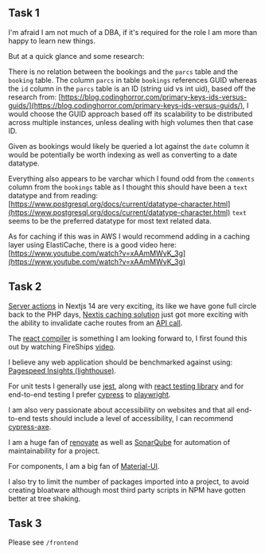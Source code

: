 ## Task 1

I'm afraid I am not much of a DBA, if it's required for the role I am more than happy to learn new things.

But at a quick glance and some research:

There is no relation between the bookings and the `parcs` table and the `booking` table.
The column `parcs` in table `bookings` references GUID whereas the `id` column in the `parcs` table is an ID (string uid vs int uid), 
based off the research from: [https://blog.codinghorror.com/primary-keys-ids-versus-guids/](https://blog.codinghorror.com/primary-keys-ids-versus-guids/), 
I would choose the GUID approach based off its scalability to be distributed across multiple instances, unless dealing with high volumes then that case ID.

Given as bookings would likely be queried a lot against the `date` column it would be potentially be worth indexing as well as converting to a date datatype.

Everything also appears to be varchar which I found odd from the `comments` column from the `bookings` table as I thought this should have been a `text` datatype and from reading: [https://www.postgresql.org/docs/current/datatype-character.html](https://www.postgresql.org/docs/current/datatype-character.html) `text` seems to be the preferred datatype for most text related data.

As for caching if this was in AWS I would recommend adding in a caching layer using ElastiCache, there is a good video here: [https://www.youtube.com/watch?v=xAAmMWvK_3g](https://www.youtube.com/watch?v=xAAmMWvK_3g)



## Task 2

[Server actions](https://nextjs.org/docs/app/building-your-application/data-fetching/server-actions-and-mutations) in Nextjs 14 are very exciting, its like we have gone full circle back to the PHP days, [Nextjs caching solution](https://nextjs.org/docs/app/building-your-application/caching) just got more exciting with the ability to invalidate cache routes from an [API call](https://nextjs.org/docs/app/building-your-application/caching#invalidation).


The [react compiler](https://react.dev/blog/2024/02/15/react-labs-what-we-have-been-working-on-february-2024) is something I am looking forward to, I first found this out by watching FireShips [video](https://www.youtube.com/watch?v=4k6Xgjqkad4&t=112s).

I believe any web application should be benchmarked against using: [Pagespeed Insights (lighthouse)](https://pagespeed.web.dev/).

For unit tests I generally use [jest](https://jestjs.io/), along with [react testing library](https://testing-library.com/docs/react-testing-library/intro/) and for end-to-end testing I prefer [cypress](https://www.cypress.io/) to [playwright](https://playwright.dev/).

I am also very passionate about accessibility on websites and that all end-to-end tests should include a level of accessibility, I can recommend [cypress-axe](https://www.npmjs.com/package/cypress-axe).

I am a huge fan of [renovate](https://docs.renovatebot.com/) as well as [SonarQube](https://www.sonarsource.com/products/sonarqube/) for automation of maintainability for a project.

For components, I am a big fan of [Material-UI](https://mui.com/).

I also try to limit the number of packages imported into a project, to avoid creating bloatware although most third party scripts in NPM have gotten better at tree shaking.


## Task 3

Please see `/frontend`
